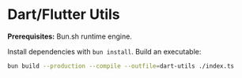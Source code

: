 # Dart/Flutter Utils

**Prerequisites:** Bun.sh runtime engine.

Install dependencies with `bun install`. Build an executable:

```bash
bun build --production --compile --outfile=dart-utils ./index.ts
```